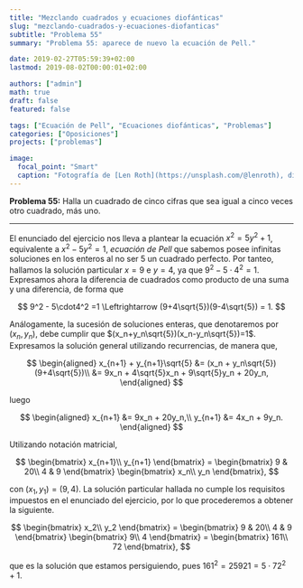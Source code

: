 ```yaml
---
title: "Mezclando cuadrados y ecuaciones diofánticas"
slug: "mezclando-cuadrados-y-ecuaciones-diofanticas"
subtitle: "Problema 55"
summary: "Problema 55: aparece de nuevo la ecuación de Pell."

date: 2019-02-27T05:59:39+02:00
lastmod: 2019-08-02T00:00:01+02:00

authors: ["admin"]
math: true
draft: false
featured: false

tags: ["Ecuación de Pell", "Ecuaciones diofánticas", "Problemas"]
categories: ["Oposiciones"]
projects: ["problemas"]

image:
  focal_point: "Smart"
  caption: "Fotografía de [Len Roth](https://unsplash.com/@lenroth), disponible en [Unsplash](https://unsplash.com/photos/4XXNWJJ4msg)."
---
```


**Problema 55:** Halla un cuadrado de cinco cifras que sea igual a cinco veces otro cuadrado, más uno.

***

El enunciado del ejercicio nos lleva a plantear la ecuación $x^2 = 5y^2 +1$, equivalente a $x^2 -5y^2 =1$, *ecuación de Pell* que sabemos posee infinitas soluciones en los enteros al no ser $5$ un cuadrado perfecto. Por tanteo, hallamos la solución particular $x=9$ e $y=4$, ya que $9^2 - 5\cdot4^2 =1$. Expresamos ahora la diferencia de cuadrados como producto de una suma y una diferencia, de forma que

$$
9^2 - 5\cdot4^2 =1 \Leftrightarrow (9+4\sqrt{5})(9-4\sqrt{5}) = 1.
$$

Análogamente, la sucesión de soluciones enteras, que denotaremos por $(x_n,y_n)$, debe cumplir que $(x_n+y_n\sqrt{5})(x_n-y_n\sqrt{5})=1$. Expresamos la solución general utilizando recurrencias, de manera que,

$$
\begin{aligned}
x_{n+1} + y_{n+1}\sqrt{5} &= (x_n + y_n\sqrt{5})(9+4\sqrt{5})\\
&= 9x_n + 4\sqrt{5}x_n + 9\sqrt{5}y_n + 20y_n,
\end{aligned}
$$

luego

$$
\begin{aligned}
x_{n+1} &= 9x_n + 20y_n,\\ 
y_{n+1} &= 4x_n + 9y_n.
\end{aligned}
$$

Utilizando notación matricial,

$$
\begin{bmatrix}
x_{n+1}\\
y_{n+1}
\end{bmatrix}
= \begin{bmatrix}
9 & 20\\
4 & 9
\end{bmatrix}
\begin{bmatrix}
x_n\\ 
y_n
\end{bmatrix},
$$

con $(x_1,y_1) = (9,4)$. La solución particular hallada no cumple los requisitos impuestos en el enunciado del ejercicio, por lo que procederemos a obtener la siguiente.

$$
\begin{bmatrix}
x_2\\
y_2
\end{bmatrix}
= \begin{bmatrix}
9 & 20\\
4 & 9
\end{bmatrix}
\begin{bmatrix}
9\\
4
\end{bmatrix}
= \begin{bmatrix}
161\\
72
\end{bmatrix},
$$

que es la solución que estamos persiguiendo, pues $161^2 = 25921 = 5\cdot72^2+1$.
